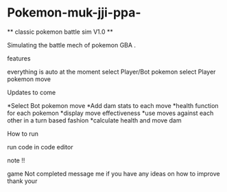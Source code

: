 # Pokemon-muk-jji-ppa-
** classic pokemon battle sim V1.0 **

Simulating the battle mech of pokemon GBA .

features 

everything is auto at the moment 
select Player/Bot pokemon 
select Player pokemon move

Updates to come

*Select Bot pokemon move 
*Add dam stats to each move 
*health function for each pokemon
*display move effectiveness 
*use moves against each other in a turn based fashion 
*calculate health and move dam

How to run 

run code in code editor 

note !!

game Not completed 
message me if you have any ideas on how to improve
thank your

